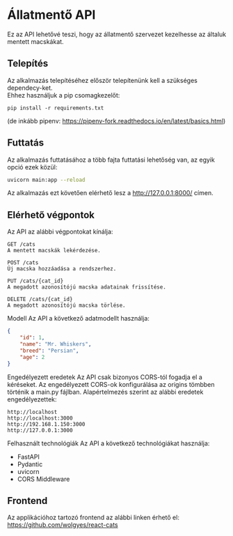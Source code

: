 # Állatmentő API
Ez az API lehetővé teszi, hogy az állatmentő szervezet kezelhesse az általuk mentett macskákat.

## Telepítés
Az alkalmazás telepítéséhez először telepítenünk kell a szükséges dependecy-ket.<br>Ehhez használjuk a pip csomagkezelőt:
```
pip install -r requirements.txt
```
(de inkább pipenv: https://pipenv-fork.readthedocs.io/en/latest/basics.html)

## Futtatás
Az alkalmazás futtatásához a több fajta futtatási lehetőség van, az egyik opció ezek közül:
```bash
uvicorn main:app --reload
```
Az alkalmazás ezt követően elérhető lesz a http://127.0.0.1:8000/ címen.

## Elérhető végpontok
Az API az alábbi végpontokat kínálja:
``` http request
GET /cats
A mentett macskák lekérdezése.

POST /cats
Új macska hozzáadása a rendszerhez.

PUT /cats/{cat_id}
A megadott azonosítójú macska adatainak frissítése.

DELETE /cats/{cat_id}
A megadott azonosítójú macska törlése.
```

Modell
Az API a következő adatmodellt használja:


```json
{
    "id": 1,
    "name": "Mr. Whiskers",
    "breed": "Persian",
    "age": 2
}
```
Engedélyezett eredetek
Az API csak bizonyos CORS-tól fogadja el a kéréseket. Az engedélyezett CORS-ok konfigurálása az origins tömbben történik a main.py fájlban. Alapértelmezés szerint az alábbi eredetek engedélyezettek:
```
http://localhost
http://localhost:3000
http://192.168.1.150:3000
http://127.0.0.1:3000
```
Felhasznált technológiák
Az API a következő technológiákat használja:


- FastAPI
- Pydantic
- uvicorn
- CORS Middleware

## Frontend

Az applikációhoz tartozó frontend az alábbi linken érhető el:
https://github.com/wolgyes/react-cats